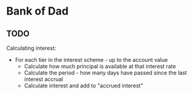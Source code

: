 # Bank of Dad



## TODO

Calculating interest:

- For each tier in the interest scheme - up to the account value
  - Calculate how much principal is available at that interest rate
  - Calculate the period - how many days have passed since the last interest accrual
  - Calculate interest and add to "accrued interest"
